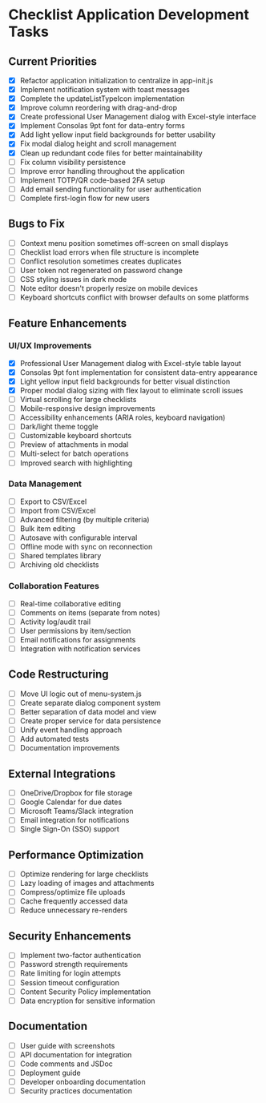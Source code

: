 # Checklist Application Development Tasks

## Current Priorities

- [x] Refactor application initialization to centralize in app-init.js
- [x] Implement notification system with toast messages
- [x] Complete the updateListTypeIcon implementation
- [x] Improve column reordering with drag-and-drop
- [x] Create professional User Management dialog with Excel-style interface
- [x] Implement Consolas 9pt font for data-entry forms
- [x] Add light yellow input field backgrounds for better usability
- [x] Fix modal dialog height and scroll management
- [x] Clean up redundant code files for better maintainability
- [ ] Fix column visibility persistence
- [ ] Improve error handling throughout the application
- [ ] Implement TOTP/QR code-based 2FA setup
- [ ] Add email sending functionality for user authentication
- [ ] Complete first-login flow for new users

## Bugs to Fix

- [ ] Context menu position sometimes off-screen on small displays
- [ ] Checklist load errors when file structure is incomplete
- [ ] Conflict resolution sometimes creates duplicates
- [ ] User token not regenerated on password change
- [ ] CSS styling issues in dark mode
- [ ] Note editor doesn't properly resize on mobile devices
- [ ] Keyboard shortcuts conflict with browser defaults on some platforms

## Feature Enhancements

### UI/UX Improvements

- [x] Professional User Management dialog with Excel-style table layout
- [x] Consolas 9pt font implementation for consistent data-entry appearance
- [x] Light yellow input field backgrounds for better visual distinction
- [x] Proper modal dialog sizing with flex layout to eliminate scroll issues
- [ ] Virtual scrolling for large checklists
- [ ] Mobile-responsive design improvements
- [ ] Accessibility enhancements (ARIA roles, keyboard navigation)
- [ ] Dark/light theme toggle
- [ ] Customizable keyboard shortcuts
- [ ] Preview of attachments in modal
- [ ] Multi-select for batch operations
- [ ] Improved search with highlighting

### Data Management

- [ ] Export to CSV/Excel
- [ ] Import from CSV/Excel
- [ ] Advanced filtering (by multiple criteria)
- [ ] Bulk item editing
- [ ] Autosave with configurable interval
- [ ] Offline mode with sync on reconnection
- [ ] Shared templates library
- [ ] Archiving old checklists

### Collaboration Features

- [ ] Real-time collaborative editing
- [ ] Comments on items (separate from notes)
- [ ] Activity log/audit trail
- [ ] User permissions by item/section
- [ ] Email notifications for assignments
- [ ] Integration with notification services

## Code Restructuring

- [ ] Move UI logic out of menu-system.js
- [ ] Create separate dialog component system
- [ ] Better separation of data model and view
- [ ] Create proper service for data persistence
- [ ] Unify event handling approach
- [ ] Add automated tests
- [ ] Documentation improvements

## External Integrations

- [ ] OneDrive/Dropbox for file storage
- [ ] Google Calendar for due dates
- [ ] Microsoft Teams/Slack integration
- [ ] Email integration for notifications
- [ ] Single Sign-On (SSO) support

## Performance Optimization

- [ ] Optimize rendering for large checklists
- [ ] Lazy loading of images and attachments
- [ ] Compress/optimize file uploads
- [ ] Cache frequently accessed data
- [ ] Reduce unnecessary re-renders

## Security Enhancements

- [ ] Implement two-factor authentication
- [ ] Password strength requirements
- [ ] Rate limiting for login attempts
- [ ] Session timeout configuration
- [ ] Content Security Policy implementation
- [ ] Data encryption for sensitive information

## Documentation

- [ ] User guide with screenshots
- [ ] API documentation for integration
- [ ] Code comments and JSDoc
- [ ] Deployment guide
- [ ] Developer onboarding documentation
- [ ] Security practices documentation
